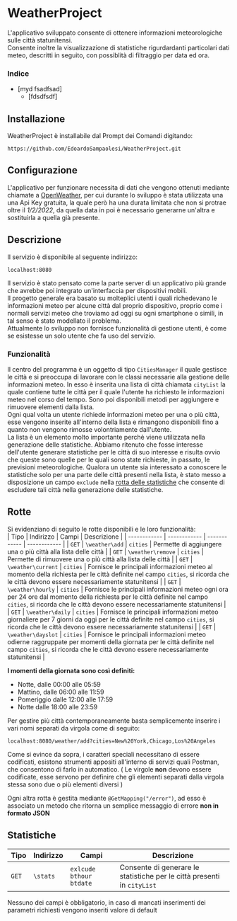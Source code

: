 # WeatherProject
L'applicativo sviluppato consente di ottenere informazioni meteorologiche sulle città statunitensi.</br>
Consente inoltre la visualizzazione di statistiche rigurdardanti particolari dati meteo, descritti in seguito, con possiblità di filtraggio per data ed ora.

### Indice
- [myd fsadfsad]
  - [fdsdfsdf]

## Installazione
WeatherProject è installabile dal Prompt dei Comandi digitando:
```
https://github.com/EdoardoSampaolesi/WeatherProject.git
```

## Configurazione
L'applicativo per funzionare necessita di dati che vengono ottenuti mediante chiamate a [OpenWeather](https:///openweathermap.org/ "OpenWeather"), per cui durante lo sviluppo è stata utilizzata una una Api Key gratuita, la quale però ha una durata limitata che non si protrae oltre il *1/2/2022*, da quella data in poi è necessario generarne un'altra e sostituirla a quella già presente.

## Descrizione
Il servizio è disponibile al seguente indirizzo:
```
localhost:8080
```
Il servizio è stato pensato come la parte server di un applicativo più grande che avrebbe poi integrato un'interfaccia per dispositivi mobili.</br>
Il progetto generale era basato su molteplici utenti i quali richedevano le informazioni meteo per alcune città dal proprio dispositivo, proprio come i normali servizi meteo che troviamo ad oggi su ogni smartphone o simili, in tal senso è stato modellato il problema.</br>
Attualmente lo sviluppo non fornisce funzionalità di gestione utenti, è come se esistesse un solo utente che fa uso del servizio.

### Funzionalità
Il centro del programma è un oggetto di tipo ``CitiesManager`` il quale gestisce le città e si preoccupa di lavorare con le classi necessarie alla gestione delle informazioni meteo.
In esso è inserita una lista di città chiamata ``cityList`` la quale contiene tutte le città per il quale l'utente ha richiesto le informazioni meteo nel corso del tempo. 
Sono poi disponibili metodi per aggiungere e rimuovere elementi dalla lista.</br>
Ogni qual volta un utente richiede informazioni meteo per una o più città, esse vengono inserite all'interno della lista e rimangono disponibili fino a quanto non vengono rimosse volontriamente dall'utente.</br>
La lista è un elemento molto importante perchè viene utilizzata nella generazione delle statistiche. Abbiamo ritenuto che fosse interesse dell'utente generare statistiche per le città di suo interesse e risulta ovvio che queste sono quelle per le quali sono state richieste, in passato, le previsioni meteorologiche. Qualora un utente sia interessato a conoscere le statistiche solo per una parte delle città presenti nella lista, è stato messo a disposizione un campo ``exclude`` nella [rotta delle statistiche](#mycosa "rotta delle statistiche") che consente di escludere tali città nella generazione delle statistiche.

## Rotte
Si evidenziano di seguito le rotte disponibili e le loro funzionalità:</br>
| Tipo  | Indirizzo  | Campi  | Descrizione |
| ------------ | ------------ | ------------ | ------------ |
| ``GET`` | ``\weather\add`` | ``cities`` | Permette di aggiungere una o più città alla lista delle città |
| ``GET`` | ``\weather\remove`` | ``cities`` | Permette di rimuovere una o più città alla lista delle città |
| ``GET`` | ``\weather\current`` | ``cities`` | Fornisce le principali informazioni meteo al momento della richiesta per le città definite nel campo ``cities``, si ricorda che le città devono essere necessariamente statunitensi |
| ``GET`` | ``\weather\hourly`` | ``cities`` | Fornisce le principali informazioni meteo ogni ora per 24 ore dal momento della richiesta per le città definite nel campo ``cities``, si ricorda che le città devono essere necessariamente statunitensi |
| ``GET`` | ``\weather\daily`` | ``cities`` | Fornisce le principali informazioni meteo giornaliere per 7 giorni da oggi per le città definite nel campo ``cities``, si ricorda che le città devono essere necessariamente statunitensi |
| ``GET`` | ``\weather\dayslot`` | ``cities`` | Fornisce le principali informazioni meteo odierne raggruppate per momenti della giornata per le città definite nel campo ``cities``, si ricorda che le città devono essere necessariamente statunitensi |

**I momenti della giornata sono così definiti:**
- Notte, dalle 00:00 alle 05:59
- Mattino, dalle 06:00 alle 11:59 
- Pomeriggio dalle 12:00 alle 17:59
- Notte dalle 18:00 alle 23:59

Per gestire più città contemporaneamente basta semplicemente inserire i vari nomi separati da virgola come di seguito:
```
localhost:8080/weather/add?cities=New%20York,Chicago,Los%20Angeles
```
Come si evince da sopra, i caratteri speciali necessitano di essere codificati, esistono strumenti appositi all'interno di servizi quali Postman, che consentono di farlo in automatico. ( Le virgole **non** devono essere codificate, esse servono per definire che gli elementi separati dalla virgola stessa sono due o più elementi diversi )

Ogni altra rotta è gestita mediante ``@GetMapping("/error")``, ad esso è associato un metodo che ritorna un semplice messaggio di errore **non in formato JSON**

## Statistiche
| Tipo  | Indirizzo  | Campi  | Descrizione |
| ------------ | ------------ | ------------ | ------------ |
| ``GET`` | ``\stats`` | ``exlcude`` ``bthour`` ``btdate`` | Consente di generare le statistiche per le città presenti in ``cityList`` |

Nessuno dei campi è obbligatorio, in caso di mancati inserimenti dei parametri richiesti vengono inseriti valore di default 


